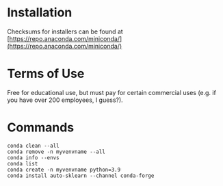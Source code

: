 # Installation
Checksums for installers can be found at [https://repo.anaconda.com/miniconda/](https://repo.anaconda.com/miniconda/)

# Terms of Use
Free for educational use, but must pay for certain commercial uses (e.g. if you have over 200 employees, I guess?).

# Commands
```
conda clean --all
conda remove -n myvenvname --all
conda info --envs
conda list
conda create -n myvenvname python=3.9
conda install auto-sklearn --channel conda-forge
```